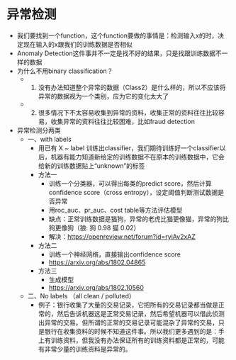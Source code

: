 # 异常检测

* 我们要找到一个function，这个function要做的事情是：检测输入x的时，决定现在输入的x跟我们的训练数据是否相似
* Anomaly Detection这件事并不一定是找不好的结果，只是找跟训练数据不一样的数据
* 为什么不用binary classification？
    * 1. 没有办法知道整个异常的数据（Class2）是什么样的，所以不应该将异常的数据视为一个类别，应为它的变化太大了
    * 2. 很多情况下不太容易收集到异常的资料，收集正常的资料往往比较容易，收集异常的资料往往比较困难，比如fraud detection
* 异常检测分两类
    * 一、with labels
        * 用已有 X ~ label 训练出classifier，我们期待训练好一个classifier以后，机器有能力知道新给定的训练数据不在原本的训练数据中，它会给新的训练数据贴上“unknown”的标签
        * 方法一
            * 训练一个分类器，可以得出每类的predict score，然后计算confidence score（cross entropy），设定阈值判断测试数据是否异常
            * 用roc_auc、pr_auc、cost table等方法评估模型
            * 缺点：正常训练数据是猫狗，异常的老虎比猫更像猫，异常的狗比狗更像狗（狼: 狗 0.98 猫 0.02）
            * 解决：https://openreview.net/forum?id=ryiAv2xAZ
        * 方法二
            * 训练一个神经网络，直接输出confidence score
            * https://arxiv.org/abs/1802.04865
        * 方法三
            * 生成模型
            * https://arxiv.org/abs/1802.10560
    * 二、No labels （all clean / polluted）
        * 例子：银行收集了大量的交易记录，它把所有的交易记录都当做是正常的，然后告诉机器这是正常交易记录，然后希望机器可以借此侦测出异常的交易。但所谓的正常的交易记录可能混杂了异常的交易，只是银行在收集资料的时候不知道这件事。所以我们更多遇到的是：手上有训练资料，但我没有办法保证所有的训练资料都是正常的，可能有非常少量的训练资料是异常的。

    